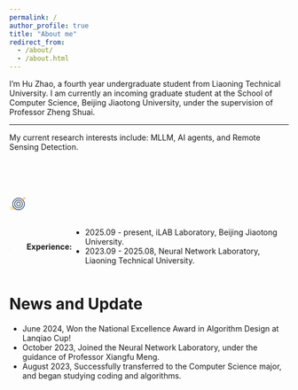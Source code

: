 ```yaml
---
permalink: /
author_profile: true
title: "About me"
redirect_from: 
  - /about/
  - /about.html
---
```


I’m Hu Zhao, a fourth year undergraduate student from Liaoning Technical University. I am currently an incoming graduate student at the School of Computer Science, Beijing Jiaotong University, under the supervision of Professor Zheng Shuai. 
****
My current research interests include: MLLM, AI agents, and Remote Sensing Detection.

<br><br><br>

<!-- Generator: Adobe Illustrator 24.1.0, SVG Export Plug-In . SVG Version: 6.00 Build 0)  -->
<svg class="experience-img" xmlns="http://www.w3.org/2000/svg" xmlns:xlink="http://www.w3.org/1999/xlink" x="0px" y="0px"
     viewBox="0 0 512 512" style="enable-background:new 0 0 512 512;" xml:space="preserve">
    <g id="_x31_0_x2C__target_x2C__goal_x2C__focus_x2C__aim_x2C__success">
        <g>
            <path id="XMLID_368_" style="fill:#FFB24D;" d="M35.999,396.001h-10c-5.523,0-10-4.478-10-10s4.477-10,10-10h10
            c5.523,0,10,4.478,10,10S41.522,396.001,35.999,396.001z"/>
            <path id="XMLID_372_" style="fill:#FFB24D;" d="M151.839,396.001h-75.84c-5.523,0-10-4.478-10-10s4.477-10,10-10h75.84
            c5.523,0,10,4.478,10,10S157.362,396.001,151.839,396.001z"/>
            <path id="XMLID_374_" style="fill:#FFB24D;" d="M124.719,356.001h-78.72c-5.523,0-10-4.478-10-10s4.477-10,10-10h78.72
            c5.523,0,10,4.478,10,10S130.242,356.001,124.719,356.001z"/>
            <path id="XMLID_376_" style="fill:#FFB24D;" d="M203.459,436.001H45.999c-5.523,0-10-4.478-10-10s4.477-10,10-10h157.46
            c5.523,0,10,4.478,10,10S208.982,436.001,203.459,436.001z"/>
            <path id="XMLID_380_" style="fill:#153866;" d="M285.999,456.001c-104.766,0-190-85.233-190-190c0-104.766,85.234-190,190-190
            s190,85.234,190,190C475.999,370.767,390.766,456.001,285.999,456.001z M285.999,96.001c-93.738,0-170,76.262-170,170
            s76.262,170,170,170s170-76.262,170-170S379.738,96.001,285.999,96.001z"/>
            <path id="XMLID_388_" style="fill:#153866;" d="M285.999,396.001c-71.682,0-130-58.317-130-130c0-71.682,58.318-130,130-130
            s130,58.318,130,130C415.999,337.683,357.682,396.001,285.999,396.001z M285.999,156.001c-60.654,0-110,49.346-110,110
            s49.346,110,110,110s110-49.346,110-110S346.654,156.001,285.999,156.001z"/>
            <path id="XMLID_391_" style="fill:#153866;" d="M285.999,336.001c-38.598,0-70-31.402-70-70s31.402-70,70-70s70,31.402,70,70
            S324.598,336.001,285.999,336.001z M285.999,216.001c-27.57,0-50,22.43-50,50s22.43,50,50,50s50-22.43,50-50
            S313.57,216.001,285.999,216.001z"/>
            <path id="XMLID_394_" style="fill:#FFB24D;" d="M484.585,115.9l-35-5c-4.4-0.628-7.857-4.085-8.485-8.485l-5-35
            c-0.781-5.467,3.018-10.533,8.485-11.313c5.468-0.781,10.533,3.018,11.313,8.485l3.939,27.575l27.575,3.939
            c5.467,0.781,9.267,5.846,8.485,11.313C495.115,112.904,490.026,116.681,484.585,115.9z"/>
            <path id="XMLID_395_" style="fill:#FFB24D;" d="M278.928,273.072c-3.905-3.905-3.905-10.237,0-14.143l200-200
            c3.905-3.904,10.237-3.904,14.143,0c3.905,3.905,3.905,10.237,0,14.143l-200,200C289.164,276.977,282.834,276.976,278.928,273.072
            z"/>
        </g>
    </g>
</svg> 

<div class="experience-container">
    <svg class="experience-img" xmlns="http://www.w3.org/2000/svg" xmlns:xlink="http://www.w3.org/1999/xlink" x="0px" y="0px"
        viewBox="0 0 512 512" style="enable-background:new 0 0 512 512;" xml:space="preserve">
        <g>
            <path style="fill:#FFB24D;" d="M35.999,396.001h-10c-5.523,0-10-4.478-10-10s4.477-10,10-10h10
            c5.523,0,10,4.478,10,10S41.522,396.001,35.999,396.001z"/>
        </g>
    </svg>
    <p>
        <strong>Experience:</strong>
        <ul>
            <li>2025.09 - present, iLAB Laboratory, Beijing Jiaotong University.</li>
            <li>2023.09 - 2025.08, Neural Network Laboratory, Liaoning Technical University.</li>
        </ul>
    </p>
</div>


News and Update
======
- June 2024, Won the National Excellence Award in Algorithm Design at Lanqiao Cup!
- October 2023, Joined the Neural Network Laboratory, under the guidance of Professor Xiangfu Meng.
- August 2023, Successfully transferred to the Computer Science major, and began studying coding and algorithms.

<style>
    /* CSS 样式直接写在这里 */
    .experience-img {
        width: 30px;  /* 设置宽度 */
        height: 30px; /* 设置高度 */
        vertical-align: middle;  /* 保证图片和文本对齐 */
        margin-right: 10px; /* 控制图片与文字之间的距离 */
    }

    .experience-container {
        display: flex;
        align-items: center; /* 保证图片和文本垂直居中对齐 */
    }
</style>
